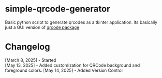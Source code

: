 # simple-qrcode-generator
Basic python script to generate qrcodes as a tkinter application.
Its basically just a GUI version of [qrcode package](https://pypi.org/project/qrcode/)
# Changelog
[March 8, 2025] - Started<br>
[May 13, 2025] - Added customization for QRCode background and foreground colors.
[May 14, 2025] - Added Version Control
